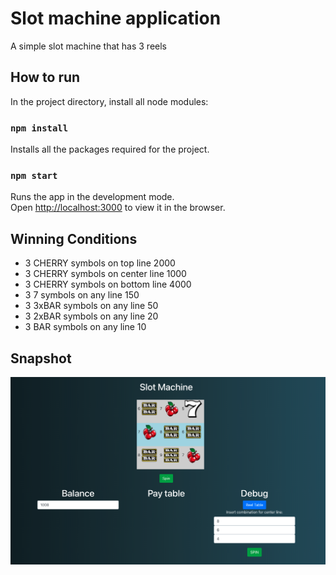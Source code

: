 # Slot machine application

A simple slot machine that has 3 reels

## How to run

In the project directory, install all node modules:

### `npm install`

Installs all the packages required for the project.

### `npm start`

Runs the app in the development mode.\
Open [http://localhost:3000](http://localhost:3000) to view it in the browser.

## Winning Conditions

- 3 CHERRY symbols on top line 2000
- 3 CHERRY symbols on center line 1000
- 3 CHERRY symbols on bottom line 4000
- 3 7 symbols on any line 150
- 3 3xBAR symbols on any line 50
- 3 2xBAR symbols on any line 20
- 3 BAR symbols on any line 10


## Snapshot

![Image of slotmachine](https://github.com/juriilmjarv/slotmachine/blob/main/src/assets/images/screenshot.png)
